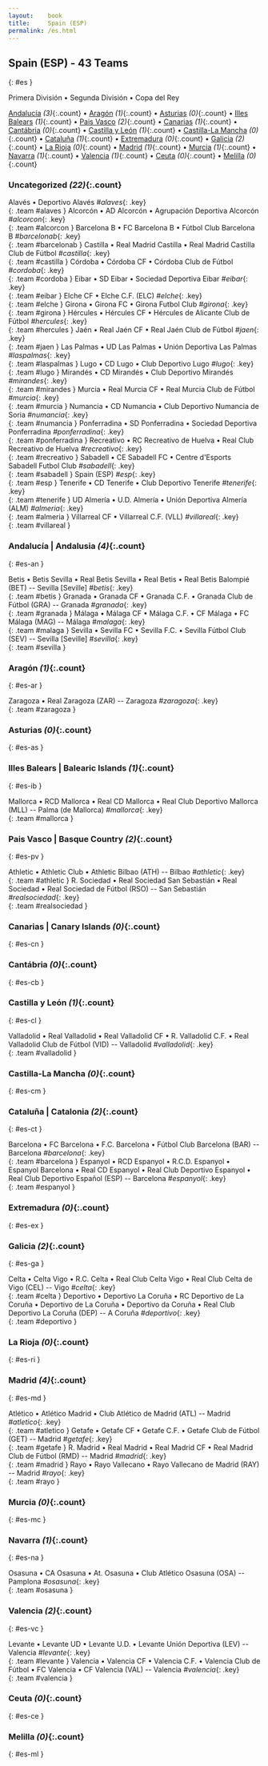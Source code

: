 ```yaml
---
layout:    book
title:     Spain (ESP)
permalink: /es.html
---
```


## Spain (ESP) - 43 Teams
{: #es }



 Primera División •  Segunda División •  Copa del Rey


[Andalucía](#es-an) _(3)_{:.count} • [Aragón](#es-ar) _(1)_{:.count} • [Asturias](#es-as) _(0)_{:.count} • [Illes Balears](#es-ib) _(1)_{:.count} • [Pais Vasco](#es-pv) _(2)_{:.count} • [Canarias](#es-cn) _(1)_{:.count} • [Cantábria](#es-cb) _(0)_{:.count} • [Castilla y León](#es-cl) _(1)_{:.count} • [Castilla-La Mancha](#es-cm) _(0)_{:.count} • [Cataluña](#es-ct) _(1)_{:.count} • [Extremadura](#es-ex) _(0)_{:.count} • [Galicia](#es-ga) _(2)_{:.count} • [La Rioja](#es-ri) _(0)_{:.count} • [Madrid](#es-md) _(1)_{:.count} • [Murcia](#es-mc) _(1)_{:.count} • [Navarra](#es-na) _(1)_{:.count} • [Valencia](#es-vc) _(1)_{:.count} • [Ceuta](#es-ce) _(0)_{:.count} • [Melilla](#es-ml) _(0)_{:.count}


### Uncategorized _(22)_{:.count}

Alavés • Deportivo Alavés   _#alaves_{: .key} <br>
{: .team #alaves }
Alcorcón • AD Alcorcón • Agrupación Deportiva Alcorcón   _#alcorcon_{: .key} <br>
{: .team #alcorcon }
Barcelona B • FC Barcelona B • Fútbol Club Barcelona B   _#barcelonab_{: .key} <br>
{: .team #barcelonab }
Castilla • Real Madrid Castilla • Real Madrid Castilla Club de Fútbol   _#castilla_{: .key} <br>
{: .team #castilla }
Córdoba • Córdoba CF • Córdoba Club de Fútbol   _#cordoba_{: .key} <br>
{: .team #cordoba }
Eibar • SD Eibar • Sociedad Deportiva Eibar   _#eibar_{: .key} <br>
{: .team #eibar }
Elche CF • Elche C.F.  (ELC)  _#elche_{: .key} <br>
{: .team #elche }
Girona • Girona FC • Girona Futbol Club   _#girona_{: .key} <br>
{: .team #girona }
Hércules • Hércules CF • Hércules de Alicante Club de Fútbol   _#hercules_{: .key} <br>
{: .team #hercules }
Jaén • Real Jaén CF • Real Jaén Club de Fútbol   _#jaen_{: .key} <br>
{: .team #jaen }
Las Palmas • UD Las Palmas • Unión Deportiva Las Palmas   _#laspalmas_{: .key} <br>
{: .team #laspalmas }
Lugo • CD Lugo • Club Deportivo Lugo   _#lugo_{: .key} <br>
{: .team #lugo }
Mirandés • CD Mirandés • Club Deportivo Mirandés   _#mirandes_{: .key} <br>
{: .team #mirandes }
Murcia • Real Murcia CF • Real Murcia Club de Fútbol   _#murcia_{: .key} <br>
{: .team #murcia }
Numancia • CD Numancia • Club Deportivo Numancia de Soria   _#numancia_{: .key} <br>
{: .team #numancia }
Ponferradina • SD Ponferradina • Sociedad Deportiva Ponferradina   _#ponferradina_{: .key} <br>
{: .team #ponferradina }
Recreativo • RC Recreativo de Huelva • Real Club Recreativo de Huelva   _#recreativo_{: .key} <br>
{: .team #recreativo }
Sabadell • CE Sabadell FC • Centre d'Esports Sabadell Futbol Club   _#sabadell_{: .key} <br>
{: .team #sabadell }
Spain  (ESP)  _#esp_{: .key} <br>
{: .team #esp }
Tenerife • CD Tenerife • Club Deportivo Tenerife   _#tenerife_{: .key} <br>
{: .team #tenerife }
UD Almería • U.D. Almería • Unión Deportiva Almería  (ALM)  _#almeria_{: .key} <br>
{: .team #almeria }
Villarreal CF • Villarreal C.F.  (VLL)  _#villareal_{: .key} <br>
{: .team #villareal }



### Andalucía | Andalusia _(4)_{:.count}
{: #es-an }





<div class='columns3' markdown='1'>

Betis • Betis Sevilla • Real Betis Sevilla • Real Betis • Real Betis Balompié  (BET)  -- Sevilla [Seville] _#betis_{: .key} <br>
{: .team #betis }
Granada • Granada CF • Granada C.F. • Granada Club de Fútbol  (GRA)  -- Granada _#granada_{: .key} <br>
{: .team #granada }
Málaga • Málaga CF • Málaga C.F. • CF Málaga • FC Málaga  (MAG)  -- Málaga _#malaga_{: .key} <br>
{: .team #malaga }
Sevilla • Sevilla FC • Sevilla F.C. • Sevilla Fútbol Club  (SEV)  -- Sevilla [Seville] _#sevilla_{: .key} <br>
{: .team #sevilla }

</div>



### Aragón _(1)_{:.count}
{: #es-ar }





<div class='columns3' markdown='1'>

Zaragoza • Real Zaragoza  (ZAR)  -- Zaragoza _#zaragoza_{: .key} <br>
{: .team #zaragoza }

</div>



### Asturias _(0)_{:.count}
{: #es-as }





<div class='columns3' markdown='1'>


</div>



### Illes Balears | Balearic Islands _(1)_{:.count}
{: #es-ib }





<div class='columns3' markdown='1'>

Mallorca • RCD Mallorca • Real CD Mallorca • Real Club Deportivo Mallorca  (MLL)  -- Palma (de Mallorca) _#mallorca_{: .key} <br>
{: .team #mallorca }

</div>



### Pais Vasco | Basque Country _(2)_{:.count}
{: #es-pv }





<div class='columns3' markdown='1'>

Athletic • Athletic Club • Athletic Bilbao  (ATH)  -- Bilbao _#athletic_{: .key} <br>
{: .team #athletic }
R. Sociedad • Real Sociedad San Sebastián • Real Sociedad • Real Sociedad de Fútbol  (RSO)  -- San Sebastián _#realsociedad_{: .key} <br>
{: .team #realsociedad }

</div>



### Canarias | Canary Islands _(0)_{:.count}
{: #es-cn }





<div class='columns3' markdown='1'>


</div>



### Cantábria _(0)_{:.count}
{: #es-cb }





<div class='columns3' markdown='1'>


</div>



### Castilla y León _(1)_{:.count}
{: #es-cl }





<div class='columns3' markdown='1'>

Valladolid • Real Valladolid • Real Valladolid CF • R. Valladolid C.F. • Real Valladolid Club de Fútbol  (VID)  -- Valladolid _#valladolid_{: .key} <br>
{: .team #valladolid }

</div>



### Castilla-La Mancha _(0)_{:.count}
{: #es-cm }





<div class='columns3' markdown='1'>


</div>



### Cataluña | Catalonia _(2)_{:.count}
{: #es-ct }





<div class='columns3' markdown='1'>

Barcelona • FC Barcelona • F.C. Barcelona • Fútbol Club Barcelona  (BAR)  -- Barcelona _#barcelona_{: .key} <br>
{: .team #barcelona }
Espanyol • RCD Espanyol • R.C.D. Espanyol • Espanyol Barcelona • Real CD Espanyol • Real Club Deportivo Espanyol • Real Club Deportivo Español  (ESP)  -- Barcelona _#espanyol_{: .key} <br>
{: .team #espanyol }

</div>



### Extremadura _(0)_{:.count}
{: #es-ex }





<div class='columns3' markdown='1'>


</div>



### Galicia _(2)_{:.count}
{: #es-ga }





<div class='columns3' markdown='1'>

Celta • Celta Vigo • R.C. Celta • Real Club Celta Vigo • Real Club Celta de Vigo  (CEL)  -- Vigo _#celta_{: .key} <br>
{: .team #celta }
Deportivo • Deportivo La Coruña • RC Deportivo de La Coruña • Deportivo de La Coruña • Deportivo da Coruña • Real Club Deportivo La Coruña  (DEP)  -- A Coruña _#deportivo_{: .key} <br>
{: .team #deportivo }

</div>



### La Rioja _(0)_{:.count}
{: #es-ri }





<div class='columns3' markdown='1'>


</div>



### Madrid _(4)_{:.count}
{: #es-md }





<div class='columns3' markdown='1'>

Atlético • Atlético Madrid • Club Atlético de Madrid  (ATL)  -- Madrid _#atletico_{: .key} <br>
{: .team #atletico }
Getafe • Getafe CF • Getafe C.F. • Getafe Club de Fútbol  (GET)  -- Madrid _#getafe_{: .key} <br>
{: .team #getafe }
R. Madrid • Real Madrid • Real Madrid CF • Real Madrid Club de Fútbol  (RMD)  -- Madrid _#madrid_{: .key} <br>
{: .team #madrid }
Rayo • Rayo Vallecano • Rayo Vallecano de Madrid  (RAY)  -- Madrid _#rayo_{: .key} <br>
{: .team #rayo }

</div>



### Murcia _(0)_{:.count}
{: #es-mc }





<div class='columns3' markdown='1'>


</div>



### Navarra _(1)_{:.count}
{: #es-na }





<div class='columns3' markdown='1'>

Osasuna • CA Osasuna • At. Osasuna • Club Atlético Osasuna  (OSA)  -- Pamplona _#osasuna_{: .key} <br>
{: .team #osasuna }

</div>



### Valencia _(2)_{:.count}
{: #es-vc }





<div class='columns3' markdown='1'>

Levante • Levante UD • Levante U.D. • Levante Unión Deportiva  (LEV)  -- Valencia _#levante_{: .key} <br>
{: .team #levante }
Valencia • Valencia CF • Valencia C.F. • Valencia Club de Fútbol • FC Valencia • CF Valencia  (VAL)  -- Valencia _#valencia_{: .key} <br>
{: .team #valencia }

</div>



### Ceuta _(0)_{:.count}
{: #es-ce }





<div class='columns3' markdown='1'>


</div>



### Melilla _(0)_{:.count}
{: #es-ml }





<div class='columns3' markdown='1'>


</div>


 
